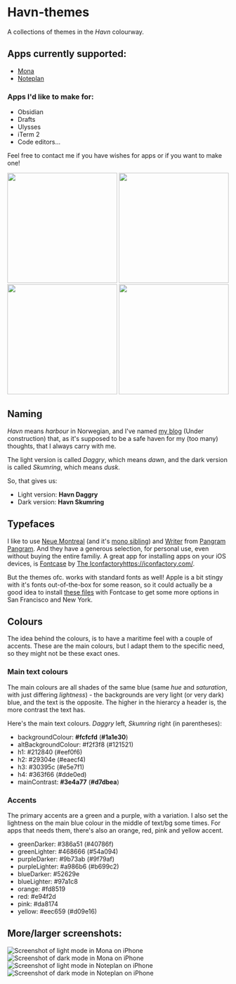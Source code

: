 # Havn-themes

A collections of themes in the _Havn_ colourway.

## Apps currently supported:

- [Mona](https://mastodon.social/@MonaApp)
- [Noteplan](https://noteplan.co)

### Apps I'd like to make for:

- Obsidian
- Drafts
- Ulysses
- iTerm 2
- Code editors...

Feel free to contact me if you have wishes for apps or if you want to make one!

<div align="center">
  <img src="./Mona/Mona-screenshots/havn-daggry-mona-iphone.png" width="250" />
  <img src="./Mona/Mona-screenshots/havn-skumring-mona-iphone.png" width="250" />
  <img src="./Noteplan/Noteplan-screenshots/havn-daggry-nm-noteplan-iphone.png" width="250" />
  <img src="./Noteplan/Noteplan-screenshots/havn-skumring-nm-noteplan-iphone.png" width="250" />
</div>

## Naming

_Havn_ means _harbour_ in Norwegian, and I've named [my blog](https://havn.blog) (Under construction) that, as it's supposed to be a safe haven for my (too many) thoughts, that I always carry with me.

The light version is called _Daggry_, which means _dawn_,
and the dark version is called _Skumring_, which means _dusk_.

So, that gives us:

- Light version: **Havn Daggry**
- Dark version: **Havn Skumring**

## Typefaces

I like to use [Neue Montreal](https://pangrampangram.com/products/neue-montreal) (and it's [mono sibling](https://pangrampangram.com/products/neue-montreal-mono)) and [Writer](https://pangrampangram.com/products/writer) from [Pangram Pangram](https://pangrampangram.com/). And they have a generous selection, for personal use, even without buying the entire familiy. A great app for installing apps on your iOS devices, is [Fontcase](https://apps.apple.com/app/id1205074470?ls=1&mt=8&uo=4&at=10l4G7&ct=APPS) by [The Iconfactory](https://iconfactory.com/)https://iconfactory.com/.

But the themes ofc. works with standard fonts as well! Apple is a bit stingy with it's fonts out-of-the-box for some reason, so it could actually be a good idea to install [these files](https://www.dropbox.com/sh/lcna9x23al8z6hq/AAAtvz5qHzCH3XXEt45J8Ntga?dl=0) with Fontcase to get some more options in San Francisco and New York.

## Colours

The idea behind the colours, is to have a maritime feel with a couple of accents. These are the main colours, but I adapt them to the specific need, so they might not be these exact ones.

### Main text colours

The main colours are all shades of the same blue (same _hue_ and _saturation_, with just differing _lightness_) - the backgrounds are very light (or very dark) blue, and the text is the opposite. The higher in the hierarcy a header is, the more contrast the text has.

Here's the main text colours. _Daggry_ left, _Skumring_ right (in parentheses):

- backgroundColour: **#fcfcfd** (**#1a1e30**)
- altBackgroundColour: #f2f3f8 (#121521)
- h1: #212840 (#eef0f6)
- h2: #29304e (#eaecf4)
- h3: #30395c (#e5e7f1)
- h4: #363f66 (#dde0ed)
- mainContrast: **#3e4a77** (**#d7dbea**)

### Accents

The primary accents are a green and a purple, with a variation. I also set the lightness on the main blue colour in the middle of text/bg some times. For apps that needs them, there's also an orange, red, pink and yellow accent.

- greenDarker: #386a51 (#40786f)
- greenLighter: #468666 (#54a094)
- purpleDarker: #9b73ab (#9f79af)
- purpleLighter: #a986b6 (#b699c2)
- blueDarker: #52629e
- blueLighter: #97a1c8
- orange: #fd8519
- red: #e94f2d
- pink: #da8174
- yellow: #eec659 (#d09e16)

## More/larger screenshots:

![Screenshot of light mode in Mona on iPhone](./Mona/Mona-screenshots/havn-daggry-mona-iphone.png)
![Screenshot of dark mode in Mona on iPhone](./Mona/Mona-screenshots/havn-skumring-mona-iphone.png)
![Screenshot of light mode in Noteplan on iPhone](./Noteplan/Noteplan-screenshots/havn-daggry-nm-noteplan-iphone.png)
![Screenshot of dark mode in Noteplan on iPhone](./Noteplan/Noteplan-screenshots/havn-skumring-nm-noteplan-iphone.png)
